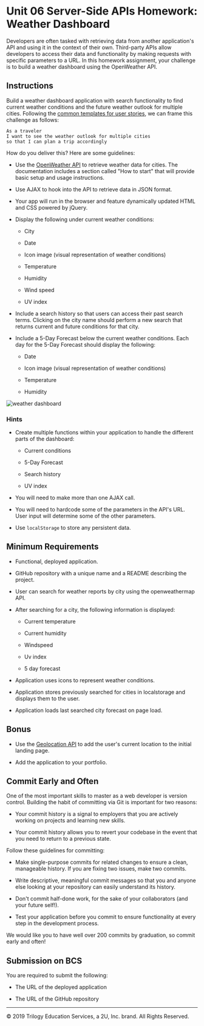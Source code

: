 # Unit 06 Server-Side APIs Homework: Weather Dashboard

Developers are often tasked with retrieving data from another application's API and using it in the context of their own. Third-party APIs allow developers to access their data and functionality by making requests with specific parameters to a URL. In this homework assignment, your challenge is to build a weather dashboard using the OpenWeather API.


## Instructions

Build a weather dashboard application with search functionality to find current weather conditions and the future weather outlook for multiple cities. Following the [common templates for user stories](https://en.wikipedia.org/wiki/User_story#Common_templates), we can frame this challenge as follows:

```
As a traveler
I want to see the weather outlook for multiple cities
so that I can plan a trip accordingly
```

How do you deliver this? Here are some guidelines:

* Use the [OpenWeather API](https://openweathermap.org/api) to retrieve weather data for cities. The documentation includes a section called "How to start" that will provide basic setup and usage instructions.

* Use AJAX to hook into the API to retrieve data in JSON format.

* Your app will run in the browser and feature dynamically updated HTML and CSS powered by jQuery.

* Display the following under current weather conditions:

  * City

  * Date

  * Icon image (visual representation of weather conditions)

  * Temperature

  * Humidity

  * Wind speed

  * UV index

* Include a search history so that users can access their past search terms. Clicking on the city name should perform a new search that returns current and future conditions for that city. 

* Include a 5-Day Forecast below the current weather conditions. Each day for the 5-Day Forecast should display the following:

  * Date

  * Icon image (visual representation of weather conditions)

  * Temperature

  * Humidity

![weather dashboard](./Assets/06-Server-Side-APIs-homework-demo.png)


### Hints

* Create multiple functions within your application to handle the different parts of the dashboard:

  * Current conditions
  
  * 5-Day Forecast
  
  * Search history

  * UV index

* You will need to make more than one AJAX call.

* You will need to hardcode some of the parameters in the API's URL. User input will determine some of the other parameters.

* Use `localStorage` to store any persistent data.


## Minimum Requirements

* Functional, deployed application.

* GitHub repository with a unique name and a README describing the project.

* User can search for weather reports by city using the openweathermap API.

* After searching for a city, the following information is displayed:

  *  Current temperature

  *  Current humidity

  *  Windspeed

  *  Uv index

  *  5 day forecast

* Application uses icons to represent weather conditions.

* Application stores previously searched for cities in localstorage and displays them to the user.

* Application loads last searched city forecast on page load.

## Bonus

* Use the [Geolocation API](https://developer.mozilla.org/en-US/docs/Web/API/Geolocation_API) to add the user's current location to the initial landing page.

* Add the application to your portfolio.


## Commit Early and Often

One of the most important skills to master as a web developer is version control. Building the habit of committing via Git is important for two reasons:

* Your commit history is a signal to employers that you are actively working on projects and learning new skills.

* Your commit history allows you to revert your codebase in the event that you need to return to a previous state.

Follow these guidelines for committing:

* Make single-purpose commits for related changes to ensure a clean, manageable history. If you are fixing two issues, make two commits.

* Write descriptive, meaningful commit messages so that you and anyone else looking at your repository can easily understand its history.

* Don't commit half-done work, for the sake of your collaborators (and your future self!).

* Test your application before you commit to ensure functionality at every step in the development process.

We would like you to have well over 200 commits by graduation, so commit early and often!


## Submission on BCS

You are required to submit the following:

* The URL of the deployed application

* The URL of the GitHub repository


- - -
© 2019 Trilogy Education Services, a 2U, Inc. brand. All Rights Reserved.
